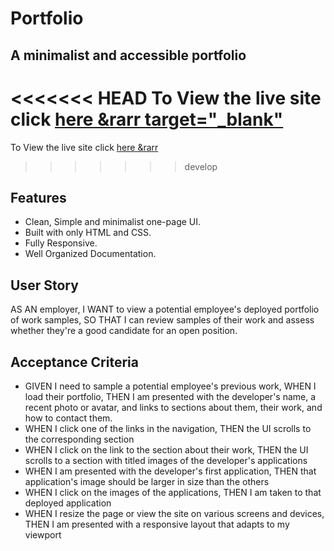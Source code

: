 # Portfolio

## A minimalist and accessible portfolio

<<<<<<< HEAD
To View the live site click [here &rarr target="_blank"](https://joshualintz.github.io/joshualintz/)
=======
To View the live site click [here &rarr](https://joshualintz.github.io/joshualintz/)
>>>>>>> develop

## Features

- Clean, Simple and minimalist one-page UI.
- Built with only HTML and CSS.
- Fully Responsive.
- Well Organized Documentation.

## User Story

AS AN employer, I WANT to view a potential employee's deployed portfolio of work samples, 
SO THAT I can review samples of their work and assess whether they're a good candidate for an open position.

## Acceptance Criteria

- GIVEN I need to sample a potential employee's previous work, WHEN I load their portfolio, THEN I am presented with the developer's name, a recent photo or avatar, and links to sections about them, their work, and how to contact them.
- WHEN I click one of the links in the navigation, THEN the UI scrolls to the corresponding section
- WHEN I click on the link to the section about their work, THEN the UI scrolls to a section with titled images of the developer's applications
- WHEN I am presented with the developer's first application, THEN that application's image should be larger in size than the others
- WHEN I click on the images of the applications, THEN I am taken to that deployed application
- WHEN I resize the page or view the site on various screens and devices, THEN I am presented with a responsive layout that adapts to my viewport
